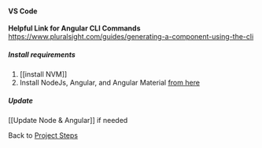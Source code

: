 #### VS Code
**Helpful Link for Angular CLI Commands**
<https://www.pluralsight.com/guides/generating-a-component-using-the-cli>
##### Install requirements
1. [[install NVM]]
2. Install NodeJs, Angular, and Angular Material [from here](https://docs.google.com/document/d/1tVy1U7zdcvKKFOJ-OWY6wCle3-ts72Z7arhPSV35mUk/edit?usp=sharing)

##### Update
[[Update Node & Angular]] if needed

Back to [Project Steps](obsidian://open?vault=obsidian-class&file=Programming%2F0%20-%20Project%20Steps)